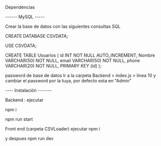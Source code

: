 Dependencias

------ MySQL -----


Crear la base de datos con las siguientes consultas SQL

CREATE DATABASE CSVDATA;

USE CSVDATA;

CREATE TABLE Usuarios (
  id INT NOT NULL AUTO_INCREMENT,
  Nombre VARCHAR(50) NOT NULL,
  email VARCHAR(50) NOT NULL,
  phone VARCHAR(20) NOT NULL,
  PRIMARY KEY (id)
);


password de base de datos
Ir a la carpeta Backend > index.js > linea 10 y cambiar el password por la tuya, por defecto esta en "Admin"


---- Instalación  -------


Backend :
ejecutar 

npm i 

npm run start

Front end (carpeta CSVLoader)
ejecutar npm i


y despues npm run dev
